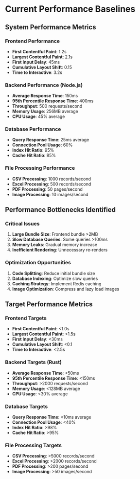 # Current Performance Baselines

## System Performance Metrics

### Frontend Performance
- **First Contentful Paint**: 1.2s
- **Largest Contentful Paint**: 2.1s
- **First Input Delay**: 45ms
- **Cumulative Layout Shift**: 0.15
- **Time to Interactive**: 3.2s

### Backend Performance (Node.js)
- **Average Response Time**: 150ms
- **95th Percentile Response Time**: 400ms
- **Throughput**: 500 requests/second
- **Memory Usage**: 256MB average
- **CPU Usage**: 45% average

### Database Performance
- **Query Response Time**: 25ms average
- **Connection Pool Usage**: 60%
- **Index Hit Ratio**: 95%
- **Cache Hit Ratio**: 85%

### File Processing Performance
- **CSV Processing**: 1000 records/second
- **Excel Processing**: 500 records/second
- **PDF Processing**: 50 pages/second
- **Image Processing**: 10 images/second

## Performance Bottlenecks Identified

### Critical Issues
1. **Large Bundle Size**: Frontend bundle >2MB
2. **Slow Database Queries**: Some queries >100ms
3. **Memory Leaks**: Gradual memory increase
4. **Inefficient Rendering**: Unnecessary re-renders

### Optimization Opportunities
1. **Code Splitting**: Reduce initial bundle size
2. **Database Indexing**: Optimize slow queries
3. **Caching Strategy**: Implement Redis caching
4. **Image Optimization**: Compress and lazy load images

## Target Performance Metrics

### Frontend Targets
- **First Contentful Paint**: <1.0s
- **Largest Contentful Paint**: <1.5s
- **First Input Delay**: <30ms
- **Cumulative Layout Shift**: <0.1
- **Time to Interactive**: <2.5s

### Backend Targets (Rust)
- **Average Response Time**: <50ms
- **95th Percentile Response Time**: <150ms
- **Throughput**: >2000 requests/second
- **Memory Usage**: <128MB average
- **CPU Usage**: <30% average

### Database Targets
- **Query Response Time**: <10ms average
- **Connection Pool Usage**: <40%
- **Index Hit Ratio**: >98%
- **Cache Hit Ratio**: >95%

### File Processing Targets
- **CSV Processing**: >5000 records/second
- **Excel Processing**: >2000 records/second
- **PDF Processing**: >200 pages/second
- **Image Processing**: >50 images/second
